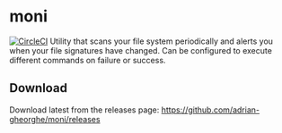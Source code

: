 # moni

[![CircleCI](https://circleci.com/gh/adrian-gheorghe/hacked.svg?style=svg)](https://circleci.com/gh/adrian-gheorghe/hacked)
Utility that scans your file system periodically and alerts you when your file signatures have changed. Can be configured to execute different commands on failure or success.

## Download
Download latest from the releases page: https://github.com/adrian-gheorghe/moni/releases